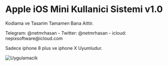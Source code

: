 # Apple iOS Mini Kullanici Sistemi v1.0
<p> Kodlama ve Tasarim Tamamen Bana Aittir.
<p> Telegram: @netmrhasan - Twitter: @netmrhasan - icloud: nepixsoftware@icloud.com
<p> Sadece iphone 8 plus ve iphone X Uyumludur.

![Uygulamacik](https://resmim.net/f/AETdRw.png?nocache)
